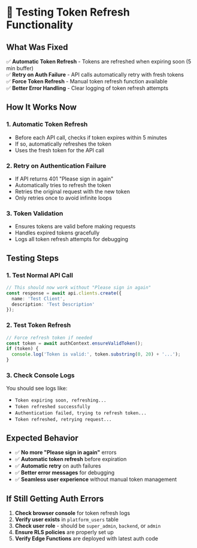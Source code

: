 # 🔐 Testing Token Refresh Functionality

## **What Was Fixed**

✅ **Automatic Token Refresh** - Tokens are refreshed when expiring soon (5 min buffer)  
✅ **Retry on Auth Failure** - API calls automatically retry with fresh tokens  
✅ **Force Token Refresh** - Manual token refresh function available  
✅ **Better Error Handling** - Clear logging of token refresh attempts  

## **How It Works Now**

### **1. Automatic Token Refresh**
- Before each API call, checks if token expires within 5 minutes
- If so, automatically refreshes the token
- Uses the fresh token for the API call

### **2. Retry on Authentication Failure**
- If API returns 401 "Please sign in again"
- Automatically tries to refresh the token
- Retries the original request with the new token
- Only retries once to avoid infinite loops

### **3. Token Validation**
- Ensures tokens are valid before making requests
- Handles expired tokens gracefully
- Logs all token refresh attempts for debugging

## **Testing Steps**

### **1. Test Normal API Call**
```typescript
// This should now work without "Please sign in again"
const response = await api.clients.create({
  name: 'Test Client',
  description: 'Test Description'
});
```

### **2. Test Token Refresh**
```typescript
// Force refresh token if needed
const token = await authContext.ensureValidToken();
if (token) {
  console.log('Token is valid:', token.substring(0, 20) + '...');
}
```

### **3. Check Console Logs**
You should see logs like:
- `Token expiring soon, refreshing...`
- `Token refreshed successfully`
- `Authentication failed, trying to refresh token...`
- `Token refreshed, retrying request...`

## **Expected Behavior**

- ✅ **No more "Please sign in again"** errors
- ✅ **Automatic token refresh** before expiration
- ✅ **Automatic retry** on auth failures
- ✅ **Better error messages** for debugging
- ✅ **Seamless user experience** without manual token management

## **If Still Getting Auth Errors**

1. **Check browser console** for token refresh logs
2. **Verify user exists** in `platform_users` table
3. **Check user role** - should be `super_admin`, `backend`, or `admin`
4. **Ensure RLS policies** are properly set up
5. **Verify Edge Functions** are deployed with latest auth code
